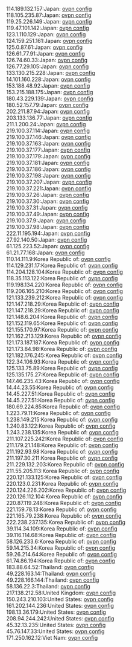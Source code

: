 114.189.132.157:Japan: [ovpn config](vpn/114_189_132_157.ovpn)  
118.105.235.87:Japan: [ovpn config](vpn/118_105_235_87.ovpn)  
119.25.226.149:Japan: [ovpn config](vpn/119_25_226_149.ovpn)  
119.47.101.142:Japan: [ovpn config](vpn/119_47_101_142.ovpn)  
123.1.110.129:Japan: [ovpn config](vpn/123_1_110_129.ovpn)  
124.159.251.161:Japan: [ovpn config](vpn/124_159_251_161.ovpn)  
125.0.87.61:Japan: [ovpn config](vpn/125_0_87_61.ovpn)  
126.61.77.91:Japan: [ovpn config](vpn/126_61_77_91.ovpn)  
126.74.60.33:Japan: [ovpn config](vpn/126_74_60_33.ovpn)  
126.77.29.105:Japan: [ovpn config](vpn/126_77_29_105.ovpn)  
133.130.215.228:Japan: [ovpn config](vpn/133_130_215_228.ovpn)  
14.101.160.228:Japan: [ovpn config](vpn/14_101_160_228.ovpn)  
153.188.48.92:Japan: [ovpn config](vpn/153_188_48_92.ovpn)  
153.215.188.175:Japan: [ovpn config](vpn/153_215_188_175.ovpn)  
180.43.229.139:Japan: [ovpn config](vpn/180_43_229_139.ovpn)  
180.52.157.79:Japan: [ovpn config](vpn/180_52_157_79.ovpn)  
202.211.87.94:Japan: [ovpn config](vpn/202_211_87_94.ovpn)  
203.133.136.77:Japan: [ovpn config](vpn/203_133_136_77.ovpn)  
211.1.200.24:Japan: [ovpn config](vpn/211_1_200_24.ovpn)  
219.100.37.114:Japan: [ovpn config](vpn/219_100_37_114.ovpn)  
219.100.37.146:Japan: [ovpn config](vpn/219_100_37_146.ovpn)  
219.100.37.163:Japan: [ovpn config](vpn/219_100_37_163.ovpn)  
219.100.37.177:Japan: [ovpn config](vpn/219_100_37_177.ovpn)  
219.100.37.179:Japan: [ovpn config](vpn/219_100_37_179.ovpn)  
219.100.37.181:Japan: [ovpn config](vpn/219_100_37_181.ovpn)  
219.100.37.186:Japan: [ovpn config](vpn/219_100_37_186.ovpn)  
219.100.37.198:Japan: [ovpn config](vpn/219_100_37_198.ovpn)  
219.100.37.207:Japan: [ovpn config](vpn/219_100_37_207.ovpn)  
219.100.37.221:Japan: [ovpn config](vpn/219_100_37_221.ovpn)  
219.100.37.26:Japan: [ovpn config](vpn/219_100_37_26.ovpn)  
219.100.37.30:Japan: [ovpn config](vpn/219_100_37_30.ovpn)  
219.100.37.31:Japan: [ovpn config](vpn/219_100_37_31.ovpn)  
219.100.37.49:Japan: [ovpn config](vpn/219_100_37_49.ovpn)  
219.100.37.9:Japan: [ovpn config](vpn/219_100_37_9.ovpn)  
219.100.37.98:Japan: [ovpn config](vpn/219_100_37_98.ovpn)  
222.11.195.194:Japan: [ovpn config](vpn/222_11_195_194.ovpn)  
27.92.140.50:Japan: [ovpn config](vpn/27_92_140_50.ovpn)  
61.125.223.52:Japan: [ovpn config](vpn/61_125_223_52.ovpn)  
61.21.77.168:Japan: [ovpn config](vpn/61_21_77_168.ovpn)  
110.14.111.9:Korea Republic of: [ovpn config](vpn/110_14_111_9.ovpn)  
114.129.231.17:Korea Republic of: [ovpn config](vpn/114_129_231_17.ovpn)  
114.204.128.104:Korea Republic of: [ovpn config](vpn/114_204_128_104.ovpn)  
118.35.113.122:Korea Republic of: [ovpn config](vpn/118_35_113_122.ovpn)  
119.198.134.220:Korea Republic of: [ovpn config](vpn/119_198_134_220.ovpn)  
119.206.165.210:Korea Republic of: [ovpn config](vpn/119_206_165_210.ovpn)  
121.133.239.212:Korea Republic of: [ovpn config](vpn/121_133_239_212.ovpn)  
121.147.218.29:Korea Republic of: [ovpn config](vpn/121_147_218_29.ovpn)  
121.147.218.29:Korea Republic of: [ovpn config](vpn/121_147_218_29.ovpn)  
121.148.6.204:Korea Republic of: [ovpn config](vpn/121_148_6_204.ovpn)  
121.152.119.65:Korea Republic of: [ovpn config](vpn/121_152_119_65.ovpn)  
121.155.170.97:Korea Republic of: [ovpn config](vpn/121_155_170_97.ovpn)  
121.162.213.129:Korea Republic of: [ovpn config](vpn/121_162_213_129.ovpn)  
121.173.187.187:Korea Republic of: [ovpn config](vpn/121_173_187_187.ovpn)  
121.173.84.98:Korea Republic of: [ovpn config](vpn/121_173_84_98.ovpn)  
121.182.176.245:Korea Republic of: [ovpn config](vpn/121_182_176_245.ovpn)  
122.34.106.93:Korea Republic of: [ovpn config](vpn/122_34_106_93.ovpn)  
125.133.75.89:Korea Republic of: [ovpn config](vpn/125_133_75_89.ovpn)  
125.135.175.27:Korea Republic of: [ovpn config](vpn/125_135_175_27.ovpn)  
147.46.235.43:Korea Republic of: [ovpn config](vpn/147_46_235_43.ovpn)  
14.44.23.55:Korea Republic of: [ovpn config](vpn/14_44_23_55.ovpn)  
14.45.227.51:Korea Republic of: [ovpn config](vpn/14_45_227_51.ovpn)  
14.45.227.51:Korea Republic of: [ovpn config](vpn/14_45_227_51.ovpn)  
180.69.224.85:Korea Republic of: [ovpn config](vpn/180_69_224_85.ovpn)  
1.223.79.11:Korea Republic of: [ovpn config](vpn/1_223_79_11.ovpn)  
1.238.149.215:Korea Republic of: [ovpn config](vpn/1_238_149_215.ovpn)  
1.240.83.122:Korea Republic of: [ovpn config](vpn/1_240_83_122.ovpn)  
1.243.238.135:Korea Republic of: [ovpn config](vpn/1_243_238_135.ovpn)  
211.107.225.242:Korea Republic of: [ovpn config](vpn/211_107_225_242.ovpn)  
211.179.21.148:Korea Republic of: [ovpn config](vpn/211_179_21_148.ovpn)  
211.192.93.98:Korea Republic of: [ovpn config](vpn/211_192_93_98.ovpn)  
211.197.30.211:Korea Republic of: [ovpn config](vpn/211_197_30_211.ovpn)  
211.229.132.203:Korea Republic of: [ovpn config](vpn/211_229_132_203.ovpn)  
211.55.205.113:Korea Republic of: [ovpn config](vpn/211_55_205_113.ovpn)  
220.121.133.125:Korea Republic of: [ovpn config](vpn/220_121_133_125.ovpn)  
220.123.0.231:Korea Republic of: [ovpn config](vpn/220_123_0_231.ovpn)  
220.124.226.202:Korea Republic of: [ovpn config](vpn/220_124_226_202.ovpn)  
220.126.112.104:Korea Republic of: [ovpn config](vpn/220_126_112_104.ovpn)  
220.87.119.248:Korea Republic of: [ovpn config](vpn/220_87_119_248.ovpn)  
221.159.78.13:Korea Republic of: [ovpn config](vpn/221_159_78_13.ovpn)  
221.165.79.238:Korea Republic of: [ovpn config](vpn/221_165_79_238.ovpn)  
222.238.237.135:Korea Republic of: [ovpn config](vpn/222_238_237_135.ovpn)  
39.114.34.109:Korea Republic of: [ovpn config](vpn/39_114_34_109.ovpn)  
39.116.114.68:Korea Republic of: [ovpn config](vpn/39_116_114_68.ovpn)  
58.126.233.6:Korea Republic of: [ovpn config](vpn/58_126_233_6.ovpn)  
59.14.215.34:Korea Republic of: [ovpn config](vpn/59_14_215_34.ovpn)  
59.26.214.64:Korea Republic of: [ovpn config](vpn/59_26_214_64.ovpn)  
61.74.86.194:Korea Republic of: [ovpn config](vpn/61_74_86_194.ovpn)  
183.88.64.52:Thailand: [ovpn config](vpn/183_88_64_52.ovpn)  
49.228.163.14:Thailand: [ovpn config](vpn/49_228_163_14.ovpn)  
49.228.166.144:Thailand: [ovpn config](vpn/49_228_166_144.ovpn)  
58.136.22.3:Thailand: [ovpn config](vpn/58_136_22_3.ovpn)  
217.138.212.58:United Kingdom: [ovpn config](vpn/217_138_212_58.ovpn)  
150.243.210.103:United States: [ovpn config](vpn/150_243_210_103.ovpn)  
161.202.144.236:United States: [ovpn config](vpn/161_202_144_236.ovpn)  
198.13.36.179:United States: [ovpn config](vpn/198_13_36_179.ovpn)  
208.94.244.242:United States: [ovpn config](vpn/208_94_244_242.ovpn)  
45.32.13.235:United States: [ovpn config](vpn/45_32_13_235.ovpn)  
45.76.147.33:United States: [ovpn config](vpn/45_76_147_33.ovpn)  
171.250.162.12:Viet Nam: [ovpn config](vpn/171_250_162_12.ovpn)  
